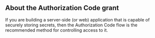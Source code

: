 ## About the Authorization Code grant

If you are building a server-side (or web) application that is capable of securely storing secrets, then the Authorization Code flow is the recommended method for controlling access to it.

<!-- See the [OAuth 2.0 and OpenID Connect decision flowchart](/docs/concepts/oauth-openid/#choosing-an-oauth-2-0-flow) for flow recommendations. -->
<!-- Hiding this link for now, see OKTA-614507 -->
